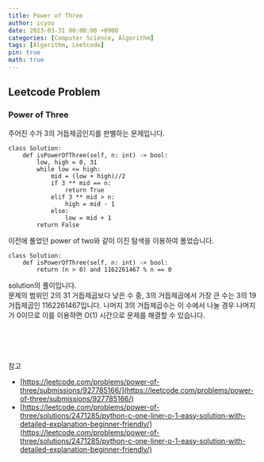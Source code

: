 ```yaml
---
title: Power of Three
author: icyou
date: 2023-03-31 00:00:00 +0900
categories: [Computer Science, Algorithm]
tags: [Algorithm, Leetcode]
pin: true
math: true
---
```


## Leetcode Problem

### Power of Three
주어진 수가 3의 거듭제곱인지를 판별하는 문제입니다.

```
class Solution:
    def isPowerOfThree(self, n: int) -> bool:
        low, high = 0, 31
        while low <= high:
            mid = (low + high)//2
            if 3 ** mid == n:
                return True
            elif 3 ** mid > n:
                high = mid - 1
            else:
                low = mid + 1
        return False
```
이전에 풀었던 power of two와 같이 이진 탐색을 이용하여 풀었습니다.

```
class Solution:
    def isPowerOfThree(self, n: int) -> bool:
        return (n > 0) and 1162261467 % n == 0
```
solution의 풀이입니다.  
문제의 범위인 2의 31 거듭제곱보다 낮은 수 중, 3의 거듭제곱에서 가장 큰 수는 3의 19 거듭제곱인 1162261467입니다. 나머지 3의 거듭제곱수는 이 수에서 나눌 경우 나머지가 0이므로 이를 이용하면 O(1) 시간으로 문제를 해결할 수 있습니다.  

<br/><br/><br/><br/>
참고 
- [https://leetcode.com/problems/power-of-three/submissions/927785166/](https://leetcode.com/problems/power-of-three/submissions/927785166/)
- [https://leetcode.com/problems/power-of-three/solutions/2471285/python-c-one-liner-o-1-easy-solution-with-detailed-explanation-beginner-friendly/](https://leetcode.com/problems/power-of-three/solutions/2471285/python-c-one-liner-o-1-easy-solution-with-detailed-explanation-beginner-friendly/)
